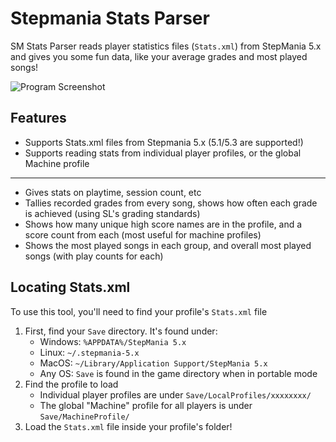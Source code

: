 # Stepmania Stats Parser

SM Stats Parser reads player statistics files (`Stats.xml`) from StepMania 5.x and gives you some fun data, like your average grades and most played songs!


![Program Screenshot](https://i.imgur.com/jVDnkdZ.png)

## Features

 * Supports Stats.xml files from Stepmania 5.x (5.1/5.3 are supported!)
 * Supports reading stats from individual player profiles, or the global Machine profile
---
 * Gives stats on playtime, session count, etc
 * Tallies recorded grades from every song, shows how often each grade is achieved (using SL's grading standards)
 * Shows how many unique high score names are in the profile, and a score count from each (most useful for machine profiles)
 * Shows the most played songs in each group, and overall most played songs (with play counts for each)


## Locating Stats.xml

To use this tool, you'll need to find your profile's `Stats.xml` file

1. First, find your `Save` directory. It's found under:
    * Windows: `%APPDATA%/StepMania 5.x`
    * Linux: `~/.stepmania-5.x`
    * MacOS: `~/Library/Application Support/StepMania 5.x`
    * Any OS: `Save` is found in the game directory when in portable mode
3. Find the profile to load
    * Individual player profiles are under `Save/LocalProfiles/xxxxxxxx/`
    * The global "Machine" profile for all players is under `Save/MachineProfile/`
4. Load the `Stats.xml` file inside your profile's folder!
